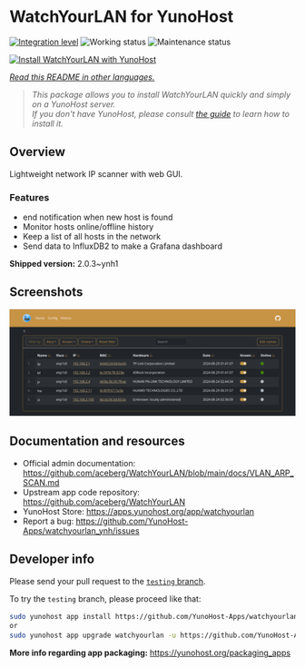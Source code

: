 <!--
N.B.: This README was automatically generated by <https://github.com/YunoHost/apps/tree/master/tools/readme_generator>
It shall NOT be edited by hand.
-->

# WatchYourLAN for YunoHost

[![Integration level](https://dash.yunohost.org/integration/watchyourlan.svg)](https://ci-apps.yunohost.org/ci/apps/watchyourlan/) ![Working status](https://ci-apps.yunohost.org/ci/badges/watchyourlan.status.svg) ![Maintenance status](https://ci-apps.yunohost.org/ci/badges/watchyourlan.maintain.svg)

[![Install WatchYourLAN with YunoHost](https://install-app.yunohost.org/install-with-yunohost.svg)](https://install-app.yunohost.org/?app=watchyourlan)

*[Read this README in other languages.](./ALL_README.md)*

> *This package allows you to install WatchYourLAN quickly and simply on a YunoHost server.*  
> *If you don't have YunoHost, please consult [the guide](https://yunohost.org/install) to learn how to install it.*

## Overview

Lightweight network IP scanner with web GUI.

### Features

- end notification when new host is found
- Monitor hosts online/offline history
- Keep a list of all hosts in the network
- Send data to InfluxDB2 to make a Grafana dashboard


**Shipped version:** 2.0.3~ynh1

## Screenshots

![Screenshot of WatchYourLAN](./doc/screenshots/Screenshot.png)

## Documentation and resources

- Official admin documentation: <https://github.com/aceberg/WatchYourLAN/blob/main/docs/VLAN_ARP_SCAN.md>
- Upstream app code repository: <https://github.com/aceberg/WatchYourLAN>
- YunoHost Store: <https://apps.yunohost.org/app/watchyourlan>
- Report a bug: <https://github.com/YunoHost-Apps/watchyourlan_ynh/issues>

## Developer info

Please send your pull request to the [`testing` branch](https://github.com/YunoHost-Apps/watchyourlan_ynh/tree/testing).

To try the `testing` branch, please proceed like that:

```bash
sudo yunohost app install https://github.com/YunoHost-Apps/watchyourlan_ynh/tree/testing --debug
or
sudo yunohost app upgrade watchyourlan -u https://github.com/YunoHost-Apps/watchyourlan_ynh/tree/testing --debug
```

**More info regarding app packaging:** <https://yunohost.org/packaging_apps>
